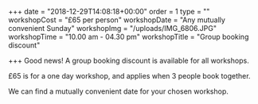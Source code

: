 +++
date = "2018-12-29T14:08:18+00:00"
order = 1
type = ""
workshopCost = "£65 per person"
workshopDate = "Any mutually convenient Sunday"
workshopImg = "/uploads/IMG_6806.JPG"
workshopTime = "10.00 am - 04.30 pm"
workshopTitle = "Group booking discount"

+++
Good news! A group booking discount is available for all workshops.

£65 is for a one day workshop, and applies when 3 people book together.

We can find a mutually convenient date for your chosen workshop.